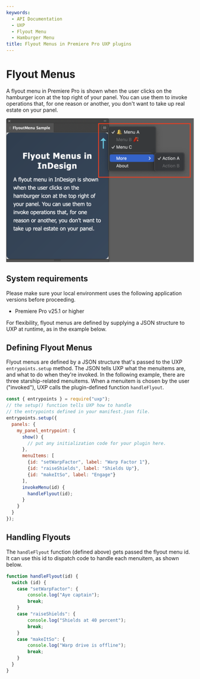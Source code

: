 ```yaml
---
keywords:
  - API Documentation
  - UXP
  - Flyout Menu
  - Hamburger Menu
title: Flyout Menus in Premiere Pro UXP plugins
---
```


# Flyout Menus

A flyout menu in Premiere Pro is shown when the user clicks on the hamburger icon at the top right of your panel. You can use them to invoke operations that, for one reason or another, you don't want to take up real estate on your panel.

![Flyout Menu](./flyoutmenu.png)

<!-- Difference in behavior between scripts and plugins and prerequisites -->
<!-- InlineAlert variant="info" slots="header, text1, text2"/>

Plugins and Scripts

**In plugins**, Supported.

**In scripts**, Not Supported.
-->
## System requirements

Please make sure your local environment uses the following application versions before proceeding.

- Premiere Pro v25.1 or higher

For flexibility, flyout menus are defined by supplying a JSON structure to UXP at runtime, as in the example below.

## Defining Flyout Menus

Flyout menus are defined by a JSON structure that's passed to the UXP `entrypoints.setup` method. The JSON tells UXP what the menuitems are, and what to do when they're invoked. In the following example, there are three starship-related menuitems. When a menuitem is chosen by the user ("invoked"), UXP calls the plugin-defined function `handleFlyout`.

```js
const { entrypoints } = require("uxp");
// the setup() function tells UXP how to handle
// the entrypoints defined in your manifest.json file.
entrypoints.setup({
  panels: {
    my_panel_entrypoint: {
      show() {
        // put any initialization code for your plugin here.
      },
      menuItems: [
        {id: "setWarpFactor", label: "Warp Factor 1"},
        {id: "raiseShields", label: "Shields Up"},
        {id: "makeItSo", label: "Engage"}
      ],
      invokeMenu(id) {
        handleFlyout(id);
      }
    }
  }
});
```

## Handling Flyouts

The `handleFlyout` function (defined above) gets passed the flyout menu id. It can use this id to dispatch code to handle each menuitem, as shown below.

```js
function handleFlyout(id) {
  switch (id) {
    case "setWarpFactor": {
        console.log("Aye captain");
        break;
    }
    case "raiseShields": {
        console.log("Shields at 40 percent");
        break;
    }
    case "makeItSo": {
        console.log("Warp drive is offline");
        break;
    }
  }
}
```

